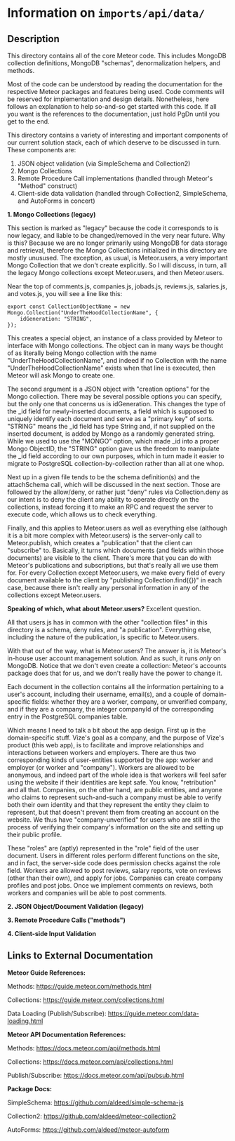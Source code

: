 # Information on `imports/api/data/`

## Description

This directory contains all of the core Meteor code. This includes MongoDB collection
definitions, MongoDB "schemas", denormalization helpers, and methods.

Most of the code can be understood by reading the documentation for the respective
Meteor packages and features being used. Code comments will be reserved for
implementation and design details. Nonetheless, here follows an explanation to help
so-and-so get started with this code. If all you want is the references to the
documentation, just hold PgDn until you get to the end.

This directory contains a variety of interesting and important components
of our current solution stack, each of which deserve to be discussed in
turn. These components are:

1) JSON object validation (via SimpleSchema and Collection2)
2) Mongo Collections
3) Remote Procedure Call implementations (handled through Meteor's "Method" construct)
4) Client-side data validation (handled through Collection2, SimpleSchema, and AutoForms in concert)

__1. Mongo Collections (legacy)__

This section is marked as "legacy" because the code it corresponds to is
now legacy, and liable to be changed/removed in the very near future. Why is
this? Because we are no longer primarily using MongoDB for data storage and
retrieval, therefore the Mongo Collections initialized in this directory are
mostly unusused. The exception, as usual, is Meteor.users, a very
important Mongo Collection that we don't create explicitly. So I will discuss,
in turn, all the legacy Mongo collections except Meteor.users, and then Meteor.users.

Near the top of comments.js, companies.js, jobads.js, reviews.js, salaries.js,
and votes.js, you will see a line like this:

    export const CollectionObjectName = new Mongo.Collection("UnderTheHoodCollectionName", {
        idGeneration: "STRING",
    });

This creates a special object, an instance of a class provided by Meteor to
interface with Mongo collections. The object can in many ways be thought of
as literally being Mongo collection with the name "UnderTheHoodCollectionName",
and indeed if no Collection with the name "UnderTheHoodCollectionName" exists
when that line is executed, then Meteor will ask Mongo to create one.

The second argument is a JSON object with "creation options" for the Mongo
collection. There may be several possible options you can specify, but the
only one that concerns us is idGeneration. This changes the type of the \_id field
for newly-inserted documents, a field which is supposed to uniquely identify each document and serve as a "primary key" of sorts. "STRING" means the \_id field has
type String and, if not supplied on the inserted document, is added by Mongo as a
randomly generated string. While we used to use the "MONGO" option, which made \_id
into a proper Mongo ObjectID, the "STRING" option gave us the freedom to manipulate
the \_id field according to our own purposes, which in turn made it easier to
migrate to PostgreSQL collection-by-collection rather than all at one whop.

Next up in a given file tends to be the schema definition(s) and the attachSchema
call, which will be discussed in the next section. Those are followed by the
allow/deny, or rather just "deny" rules via Collection.deny as our intent is to
deny the client any ability to operate directly on the collections, instead forcing
it to make an RPC and request the server to execute code, which allows us to check
everything.

Finally, and this applies to Meteor.users as well as everything else (although
it is a bit more complex with Meteor.users) is the server-only call to
Meteor.publish, which creates a "publication" that the client can "subscribe" to.
Basically, it turns which documents (and fields within those documents) are
visible to the client. There's more that you can do with Meteor's publications
and subscriptions, but that's really all we use them for. For every Collection
except Meteor.users, we make every field of every document available to the client
by "publishing Collection.find({})" in each case, because there isn't really
any personal information in any of the collections except Meteor.users.

__Speaking of which, what about Meteor.users?__ Excellent question.

All that users.js has in common with the other "collection files" in this directory
is a schema, deny rules, and "a publication". Everything else, including the nature
of the publication, is specific to Meteor.users.

With that out of the way, what is Meteor.users? The answer is, it is Meteor's
in-house user account management solution. And as such, it runs *only* on
MongoDB. Notice that we don't even create a collection: Meteor's accounts package
does that for us, and we don't really have the power to change it.

Each document in the collection contains all the information pertaining to a
user's account, including their username, email(s), and a couple of domain-specific
fields: whether they are a worker, company, or unverified company, and if they are
a company, the integer companyId of the corresponding entry in the PostgreSQL companies
table.

Which means I need to talk a bit about the app design. First up is the domain-specific
stuff. Vize's goal as a company, and the purpose of Vize's product (this web app),
is to facilitate and improve relationships and interactions between workers and
employers. There are thus two corresponding kinds of user-entities supported by
the app: worker and employer (or worker and "company"). Workers are allowed to be
anonymous, and indeed part of the whole idea is that workers will feel safer using
the website if their identities are kept safe. You know, "retribution" and all that.
Companies, on the other hand, are public entities, and anyone who claims to represent
such-and-such a company must be able to verify both their own identity and that
they represent the entity they claim to represent, but that doesn't prevent them
from creating an account on the website. We thus have "company-unverified" for users
who are still in the process of verifying their company's information on the site
and setting up their public profile.

These "roles" are (aptly) represented in the "role" field of the user document.
Users in different roles perform different functions on the site, and in fact,
the server-side code does permission checks against the role field. Workers are
allowed to post reviews, salary reports, vote on reviews (other than their own),
and apply for jobs. Companies can create company profiles and post jobs. Once
we implement comments on reviews, both workers and companies will be able to post
comments.

__2. JSON Object/Document Validation (legacy)__



__3. Remote Procedure Calls ("methods")__



__4. Client-side Input Validation__



## Links to External Documentation

__Meteor Guide References:__

Methods: https://guide.meteor.com/methods.html

Collections: https://guide.meteor.com/collections.html

Data Loading (Publish/Subscribe): https://guide.meteor.com/data-loading.html

__Meteor API Documentation References:__

Methods: https://docs.meteor.com/api/methods.html

Collections: https://docs.meteor.com/api/collections.html

Publish/Subscribe: https://docs.meteor.com/api/pubsub.html

__Package Docs:__

SimpleSchema: https://github.com/aldeed/simple-schema-js

Collection2: https://github.com/aldeed/meteor-collection2

AutoForms: https://github.com/aldeed/meteor-autoform
